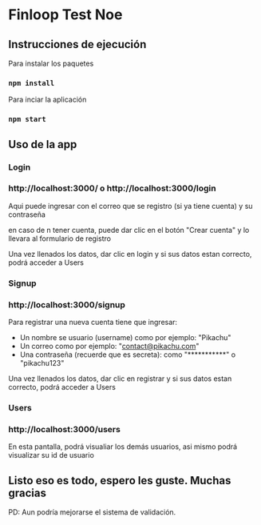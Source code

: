 # Finloop Test Noe

## Instrucciones de ejecución

Para instalar los paquetes

### `npm install`

Para inciar la aplicación

### `npm start`

## Uso de la app

### Login
### http://localhost:3000/ o http://localhost:3000/login
 
Aqui puede ingresar con el correo que se registro (si ya tiene cuenta)
y su contraseña

en caso de n tener cuenta, puede dar clic en el botón "Crear cuenta" y lo llevara al formulario de registro

Una vez llenados los datos, dar clic en login y si sus datos estan correcto, podrá acceder a Users

### Signup
### http://localhost:3000/signup

Para registrar una nueva cuenta tiene que ingresar:
  - Un nombre se usuario (username) como por ejemplo: "Pikachu"
  - Un correo como por ejemplo: "contact@pikachu.com"
  - Una contraseña (recuerde que es secreta): como "***********" o "pikachu123"

Una vez llenados los datos, dar clic en registrar y si sus datos estan correcto, podrá acceder a Users


### Users
### http://localhost:3000/users

En esta pantalla, podrá visualiar los demás usuarios, asi mismo podrá visualizar su id de usuario



## Listo eso es todo, espero les guste. Muchas gracias

PD: Aun podría mejorarse el sistema de validación.
